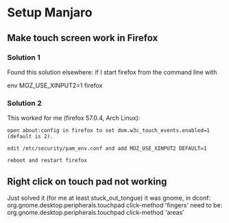 # Setup Manjaro

## Make touch screen work in Firefox

### Solution 1

Found this solution elsewhere: if I start firefox from the command line with

env MOZ_USE_XINPUT2=1 firefox

### Solution 2

This worked for me (firefox 57.0.4, Arch Linux):

    open about:config in firefox to set dom.w3c_touch_events.enabled=1 (default is 2).

    edit /etc/security/pam_env.conf and add MOZ_USE_XINPUT2 DEFAULT=1

    reboot and restart firefox

## Right click on touch pad not working

Just solved it (for me at least stuck_out_tongue) it was gnome, in dconf: org.gnome.desktop.peripherals.touchpad click-method 'fingers' need to be: org.gnome.desktop.peripherals.touchpad click-method 'areas' 
